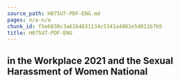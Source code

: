 ```yaml
---
source_path: H075U7-PDF-ENG.md
pages: n/a-n/a
chunk_id: f5e6838c3a61b4831134c5341a4801e5d011b7b5
title: H075U7-PDF-ENG
---
```

## in the Workplace 2021 and the Sexual Harassment of Women National
